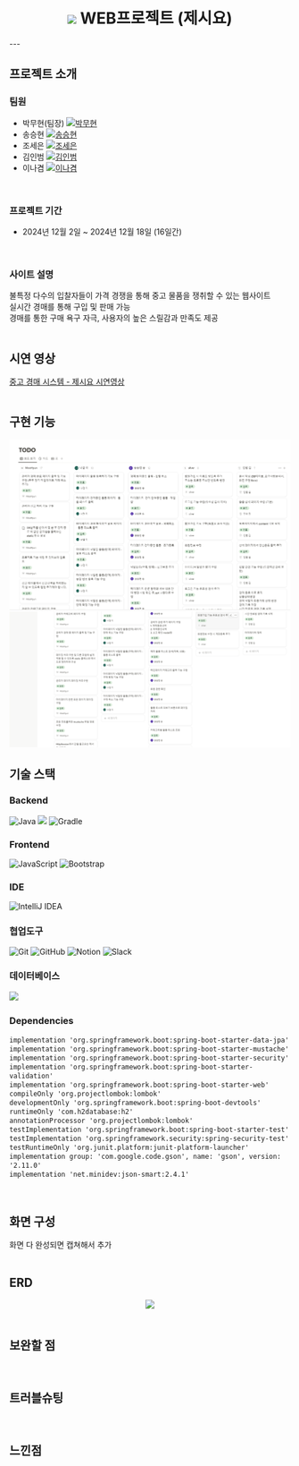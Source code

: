 <h1 align="center">
  <img src="https://github.com/seunghyeon22/spring-web-project-jesiyo/blob/master/images/mainlogo.jpg">
  WEB프로젝트 (제시요)
</h1>
---

## 프로젝트 소개

### 팀원
- 박무현(팀장) [![박무현](https://img.shields.io/badge/GitHub-박무현-orange)](https://github.com/MooHyunPark)
- 송승현 [![송승현](https://img.shields.io/badge/GitHub-송승현-blue)](https://github.com/seunghyeon22)
- 조세은 [![조세은](https://img.shields.io/badge/GitHub-조세은-red)](https://github.com/SeeunJoe)
- 김인범 [![김인범](https://img.shields.io/badge/GitHub-김인범-green)](https://github.com/kiminbeam)
- 이나겸 [![이나겸](https://img.shields.io/badge/GitHub-이나겸-yellow)](https://github.com/NakyeomLee)
<br>

### 프로젝트 기간
- 2024년 12월 2일 ~ 2024년 12월 18일 (16일간)
<br>

### 사이트 설명
  불특정 다수의 입찰자들이 가격 경쟁을 통해 중고 물품을 쟁취할 수 있는 웹사이트 <br>
  실시간 경매를 통해 구입 및 판매 가능 <br>
  경매를 통한 구매 욕구 자극, 사용자의 높은 스릴감과 만족도 제공
<br><br>

## 시연 영상
[중고 경매 시스템 - 제시요 시연영상](https://www.youtube.com/watch?v=NeuDdkMRd0c)
<br><br>

## 구현 기능
<img src = "https://github.com/seunghyeon22/spring-web-project-jesiyo/blob/master/images/Screenshot_43.png">
<img src = "https://github.com/seunghyeon22/spring-web-project-jesiyo/blob/master/images/Screenshot_44.png">
<br>

## 기술 스택
### Backend
![Java](https://img.shields.io/badge/java-%23ED8B00.svg?style=for-the-badge&logo=openjdk&logoColor=white)
<img src="https://img.shields.io/badge/springboot-6DB33F?style=for-the-badge&logo=springboot&logoColor=white">
![Gradle](https://img.shields.io/badge/Gradle-02303A.svg?style=for-the-badge&logo=Gradle&logoColor=white)

### Frontend
![JavaScript](https://img.shields.io/badge/javascript-%23323330.svg?style=for-the-badge&logo=javascript&logoColor=%23F7DF1E)
![Bootstrap](https://img.shields.io/badge/bootstrap-%238511FA.svg?style=for-the-badge&logo=bootstrap&logoColor=white)

### IDE
![IntelliJ IDEA](https://img.shields.io/badge/IntelliJIDEA-000000.svg?style=for-the-badge&logo=intellij-idea&logoColor=white)

### 협업도구
![Git](https://img.shields.io/badge/git-%23F05033.svg?style=for-the-badge&logo=git&logoColor=white)
![GitHub](https://img.shields.io/badge/github-%23121011.svg?style=for-the-badge&logo=github&logoColor=white)
![Notion](https://img.shields.io/badge/Notion-%23000000.svg?style=for-the-badge&logo=notion&logoColor=white)
![Slack](https://img.shields.io/badge/Slack-4A154B?style=for-the-badge&logo=slack&logoColor=white)

### 데이터베이스
<img src="https://img.shields.io/badge/H2DB-31A8FF?style=for-the-badge&logo=H2DB&logoColor=white">

### Dependencies
```
implementation 'org.springframework.boot:spring-boot-starter-data-jpa'
implementation 'org.springframework.boot:spring-boot-starter-mustache'
implementation 'org.springframework.boot:spring-boot-starter-security'
implementation 'org.springframework.boot:spring-boot-starter-validation'
implementation 'org.springframework.boot:spring-boot-starter-web'
compileOnly 'org.projectlombok:lombok'
developmentOnly 'org.springframework.boot:spring-boot-devtools'
runtimeOnly 'com.h2database:h2'
annotationProcessor 'org.projectlombok:lombok'
testImplementation 'org.springframework.boot:spring-boot-starter-test'
testImplementation 'org.springframework.security:spring-security-test'
testRuntimeOnly 'org.junit.platform:junit-platform-launcher'
implementation group: 'com.google.code.gson', name: 'gson', version: '2.11.0'
implementation 'net.minidev:json-smart:2.4.1'
```
<br>

## 화면 구성
화면 다 완성되면 캡쳐해서 추가
<br><br>

## ERD
<div align="center">
  <img src="https://github.com/user-attachments/assets/656f46cb-c897-4376-9022-ac4ab7292d2f" width="800">
</div>
<br>

## 보완할 점
<br>

## 트러블슈팅
<br>

## 느낀점

